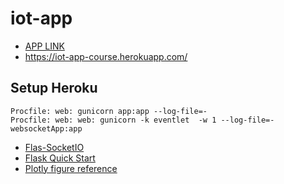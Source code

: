 # iot-app

* [APP LINK](https://iot-app-course.herokuapp.com/)
* https://iot-app-course.herokuapp.com/

## Setup Heroku

```
Procfile: web: gunicorn app:app --log-file=-
Procfile: web: web: gunicorn -k eventlet  -w 1 --log-file=- websocketApp:app
```

* [Flas-SocketIO ](https://flask-socketio.readthedocs.io/en/latest/)
* [Flask Quick Start](https://flask.palletsprojects.com/en/1.1.x/quickstart/)
* [Plotly figure reference](https://plotly.com/python/reference/)
